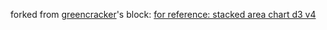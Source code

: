 

forked from <a href='http://bl.ocks.org/greencracker/'>greencracker</a>'s block: <a href='http://bl.ocks.org/greencracker/e08d5e789737e91d6e73d7dcc34969bf'>for reference: stacked area chart d3 v4 </a>